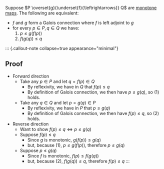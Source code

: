 Suppose $P \overset{g}{\underset{f}{\leftrightarrows}} Q$ are 
[monotone maps](/docs/math/defs/monotone_map.qmd). The following are equivalent:

- $f$ and $g$ form a Galois connection where $f$ is left adjoint to $g$
- for every $p \in P, q \in Q$ we have:
    1. $p \leq g(f(p))$
    2. $f(g(q)) \leq q$

::: {.callout-note collapse=true appearance="minimal"}
## Proof
- Forward direction
    - Take any $p \in P$ and let $q = f(p) \in Q$
        - By reflexivity, we have in $Q$ that $f(p) \leq q$
        - By definition of Galois connection, we then have $p \leq g(q)$, so (1) 
          holds.
    - Take any $q \in Q$ and let $p = g(q) \in P$
        - By reflexivity, we have in $P$ that $p \leq g(q)$
        - By definition of Galois connection, we then have $f(p) \leq q$, so (2) 
          holds.
- Reverse direction
    - Want to show $f(p)\leq q \iff p \leq g(q)$
    - Suppose $f(p) \leq q$
        - Since $g$ is monotonic, $g(f(p)) \leq g(q)$
        - but, because (1), $p \leq g(f(p))$, therefore $p \leq g(q)$
    - Suppose $p \leq g(q)$
        - Since $f$ is monotonic, $f(p) \leq f(g(q))$
        - but, because (2), $f(g(q)) \leq q$, therefore $f(p) \leq q$
:::